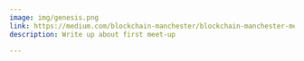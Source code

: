 ```yaml
---
image: img/genesis.png
link: https://medium.com/blockchain-manchester/blockchain-manchester-meetup-0-genesis-4ef91c0682a
description: Write up about first meet-up

---
```

